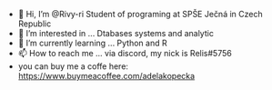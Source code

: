 - 👋 Hi, I’m @Rivy-ri Student of programing at SPŠE Ječná in Czech Republic
- 👀 I’m interested in ... Dtabases systems and analytic
- 🌱 I’m currently learning ... Python and R 
- 📫 How to reach me ... via discord, my nick is Relis#5756
- you can buy me a coffe here: https://www.buymeacoffee.com/adelakopecka
